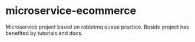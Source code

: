 # microservice-ecommerce

Microservice project based on rabbitmq queue practice. Beside project has benefited by tutorials and docs.
